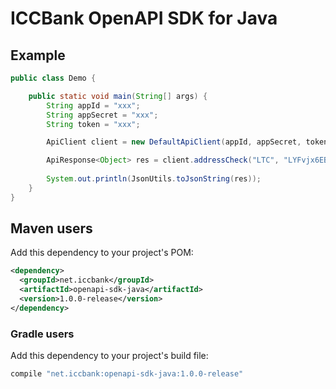 # ICCBank OpenAPI SDK for Java

## Example
```java
public class Demo {

	public static void main(String[] args) {
		String appId = "xxx";
		String appSecret = "xxx";
		String token = "xxx";

		ApiClient client = new DefaultApiClient(appId, appSecret, token);

		ApiResponse<Object> res = client.addressCheck("LTC", "LYFvjx6EBdQr3uTdwUkBvRczwhKdiwGpeq");
		
		System.out.println(JsonUtils.toJsonString(res));
	}
}
```

## Maven users

Add this dependency to your project's POM:

```xml
<dependency>
  <groupId>net.iccbank</groupId>
  <artifactId>openapi-sdk-java</artifactId>
  <version>1.0.0-release</version>
</dependency>
```

### Gradle users

Add this dependency to your project's build file:

```groovy
compile "net.iccbank:openapi-sdk-java:1.0.0-release"
```

